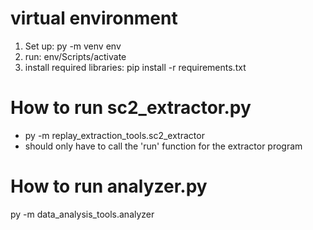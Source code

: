 # virtual environment
1. Set up: py -m venv env
2. run: env/Scripts/activate
3. install required libraries: pip install -r requirements.txt


# How to run sc2_extractor.py
- py -m replay_extraction_tools.sc2_extractor
- should only have to call the 'run' function for the extractor program

# How to run analyzer.py
py -m data_analysis_tools.analyzer